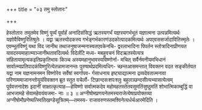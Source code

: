 +++
title = "०३ तमु स्तोतारः"

+++

हेस्तोतारः तमुतमेव विष्णुं पूर्व्यं पूर्वार्हं अनादिसंसिद्धं ऋतस्यगर्भं यज्ञस्यगर्भभूतं यज्ञात्मना उत्पन्नमित्यर्थः यज्ञोवैविष्णुरितिश्रुतेः । यद्वा ऋतस्योदकस्य गर्भङ्गर्भकारणंउदकोत्पादकमित्यर्थः अपएवससर्जादावितिस्मृतेः । एवम्भूतंविष्णुं यथा विद जानीथ तथाजनुषाजन्मनास्वतएवकेनचि- द्वरलाभादिना पिपर्तन स्तोत्रादिनाप्रीणयत यावदस्यमाहात्म्यञ्जानीथतावदित्यर्थः विदेर्लटि मध्य- मबहुवचनं विदऋतस्येत्यत्र संहितायामृत्यकइतिप्रकृतिभावः किञ्च अस्यमहानुभावस्यविष्णोर्ना- मचित् सर्वैर्नमनीयमभिधानं सार्वात्म्यप्रतिपादकंविष्णुरित्येतन्नामजानन्तः पुरुषार्थप्रदमित्यधिग- च्छन्तआसमन्तात् विवक्तन वदत सङ्कीर्तयत यद्वा नाम यज्ञनामनमन विष्णोरेव सर्वेषां स्वर्गापव- र्गसाधनाय इष्ट्याद्यात्मना द्रव्यदेवतात्मनावा परिणाममाजानन्तोयूयंविवक्तन ब्रूत स्तुत वचेर्लो- टिछान्दसःशपःश्लुः बहुलञ्छन्दसीत्यभ्यासत्येत्वम् पूर्ववत्तनादेशः इदानीं साक्षात्कृत्याह—हेविष्णो सर्वात्मकदेव महोमहतस्तेतवसुमतिंसुष्ठुमतिं शोभात्मिकाम्बुद्धिं वा आभजामहे सेवामहेवयंयजमा- नाः ॥ ३ ॥ अग्नीषोमप्रणयनेतमस्यराजेत्येषाप्रयोक्तव्या अग्नीषोमौप्रणेष्यत्स्वितिखण्डेसूत्रितम्—तमस्य- राजावरुणस्तमश्विनेत्यर्धर्चआरमेदिति ।